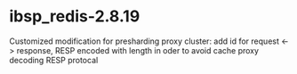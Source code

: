 # ibsp_redis-2.8.19
Customized modification for presharding proxy cluster: add id for request &lt;-> response, RESP encoded with length in oder to avoid cache proxy decoding RESP protocal
